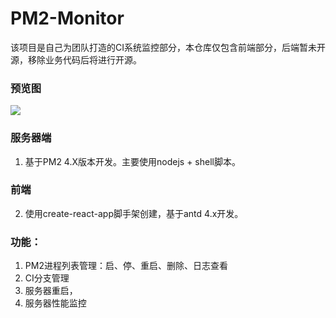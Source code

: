 # PM2-Monitor

该项目是自己为团队打造的CI系统监控部分，本仓库仅包含前端部分，后端暂未开源，移除业务代码后将进行开源。

### 预览图
<img src="https://pacez.github.io/images/CI_MONITOR.png" />

### 服务器端
1. 基于PM2 4.X版本开发。主要使用nodejs + shell脚本。

### 前端
2. 使用create-react-app脚手架创建，基于antd 4.x开发。

### 功能：
1. PM2进程列表管理：启、停、重启、删除、日志查看
2. CI分支管理
3. 服务器重启，
4. 服务器性能监控